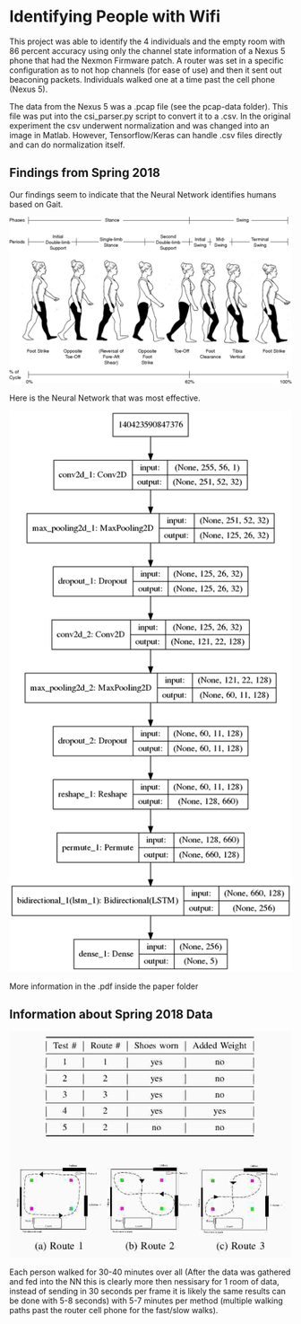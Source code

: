 # Identifying People with Wifi

This project was able to identify the 4 individuals and the empty room with 86 percent accuracy using only the channel state information of a Nexus 5 phone that had the Nexmon Firmware patch. A router was set in a specific configuration as to not hop channels (for ease of use) and then it sent out beaconing packets. Individuals walked one at a time past the cell phone (Nexus 5).

The data from the Nexus 5 was a .pcap file (see the pcap-data folder). This file was put into the csi_parser.py script to convert it to a .csv. In the original experiment the csv underwent normalization and was changed into an image in Matlab. However, Tensorflow/Keras can handle .csv files directly and can do normalization itself.

## Findings from Spring 2018

Our findings seem to indicate that the Neural Network identifies humans based on Gait. 

![Gait](/paper/images/Gait.png)

Here is the Neural Network that was most effective.

![Model](/paper/images/model_plot.png)

More information in the .pdf inside the paper folder

## Information about Spring 2018 Data

![Table and Patterns](/paper/images/table.jpg)

Each person walked for 30-40 minutes over all (After the data was gathered and fed into the NN this is clearly more then nessisary for 1 room of data, instead of sending in 30 seconds per frame it is likely the same results can be done with 5-8 seconds) with 5-7 minutes per method (multiple walking paths past the router cell phone for the fast/slow walks). 

